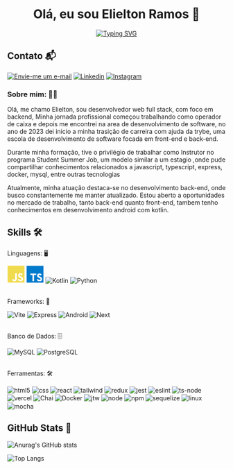 <div align="center">

  <div>
    <h1>Olá, eu sou Elielton Ramos 👋</h1>
    <a href="https://git.io/typing-svg">
      <img src="https://readme-typing-svg.demolab.com?font=Fira+Code&pause=1000&center=true&vCenter=true&random=false&lines=Desenvolvedor+Web+Full+Stack;Transformando Ideias em código" alt="Typing SVG" />
    </a>
  </div>

</div>

## Contato 📬

[![Envie-me um e-mail](https://img.shields.io/badge/Gmail-D14836?style=for-the-badge&logo=gmail&logoColor=white)](mailto:elieltonramos14@gmail.com)
[![Linkedin](https://img.shields.io/badge/LinkedIn-0077B5?style=for-the-badge&logo=linkedin&logoColor=white)](https://www.linkedin.com/in/elielton-ramos/)
[![Instagram](https://img.shields.io/badge/Instagram-E4405F?style=for-the-badge&logo=instagram&logoColor=white)](https://www.instagram.com/elieltonramos08/)

### Sobre mim: 👨‍💻
Olá, me chamo Elielton, sou desenvolvedor web full stack, com foco em backend, Minha jornada profissional começou trabalhando como operador de caixa e depois me encontrei na area de desenvolvimento de software, no ano de 2023 dei inicio a minha trasição de carreira com ajuda da trybe, uma escola de desenvolvimento de software focada em front-end e back-end.

Durante minha formação, tive o privilégio de trabalhar como Instrutor no programa Student Summer Job, um modelo similar a um estagio ,onde pude compartilhar conhecimentos relacionados a javascript, typescript, express, docker, mysql, entre outras tecnologias

Atualmente, minha atuação destaca-se no desenvolvimento back-end, onde busco constantemente me manter atualizado. Estou aberto a oportunidades no mercado de trabalho, tanto back-end quanto front-end, tambem tenho conhecimentos em desenvolvimento android com kotlin.

## Skills 🛠️

Linguagens: 🖥️
  <div>
    <img alt="JavaScript" height="40" width="40" src="https://raw.githubusercontent.com/devicons/devicon/master/icons/javascript/javascript-plain.svg" />
    <img alt="TypeScript" height="40" width="40" src="https://raw.githubusercontent.com/devicons/devicon/master/icons/typescript/typescript-original.svg" />
    <img alt="Kotlin" height="40" width="40" src="https://www.hanekedesign.com/wp-content/uploads/2023/05/8-2.png" />
    <img alt="Python" height="40" width="40" src="https://cdn.jsdelivr.net/gh/devicons/devicon/icons/python/python-original.svg" />
  <div>

</br>

Frameworks: 🚀

  <div>
    <img alt="Vite" height="40" width="40" src="https://upload.wikimedia.org/wikipedia/commons/thumb/f/f1/Vitejs-logo.svg/1039px-Vitejs-logo.svg.png" />
    <img alt="Express" height="40" width="40" src="https://ajeetchaulagain.com/static/7cb4af597964b0911fe71cb2f8148d64/87351/express-js.png" />
    <img alt="Android" height="40" width="40" src="https://seeklogo.com/images/A/android-logo-89F9AA29D5-seeklogo.com.png" />
    <img alt="Next" height="40" width="40" src="https://www.datocms-assets.com/98835/1684410508-image-7.png" />
  </div>
<br/>

Banco de Dados: 🗄️

  <div>
    <img alt="MySQL" height="40" width="40" src="https://icons-for-free.com/iff/png/256/development+logo+mysql+icon-1320184807686758112.png"/>
    <img alt="PostgreSQL" height="40" width="40" src="https://icons-for-free.com/iff/png/256/postgresql+original+wordmark-1324760555370607160.png" style="background-color: white;"/>
  <div>
<br/>

Ferramentas: 🛠️

<div style="display: inline_block">
  <img align="center" alt="html5" src="https://img.shields.io/badge/HTML5-E34F26?style=for-the-badge&logo=html5&logoColor=white" />
  <img align="center" alt="css" src=https://img.shields.io/badge/CSS-239120?&style=for-the-badge&logo=css3&logoColor=white />
  <img align="center" alt="react" src="https://img.shields.io/badge/React-20232A?style=for-the-badge&logo=react&logoColor=61DAFB" />
  <img align="center" alt="tailwind" src="https://img.shields.io/badge/Tailwind_CSS-38B2AC?style=for-the-badge&logo=tailwind-css&logoColor=white" />
  <img align="center" alt="redux" src="https://img.shields.io/badge/Redux-593D88?style=for-the-badge&logo=redux&logoColor=white">
  <img align="center" alt="jest" src="https://img.shields.io/badge/Jest-323330?style=for-the-badge&logo=Jest&logoColor=white">
  <img align="center" alt="eslint" src="https://img.shields.io/badge/eslint-3A33D1?style=for-the-badge&logo=eslint&logoColor=white"/>
  <img align="center" alt="ts-node" src="https://img.shields.io/badge/ts--node-3178C6?style=for-the-badge&logo=ts-node&logoColor=white"/>
  <img align="center" alt="vercel" src="https://img.shields.io/badge/Vercel-000000?style=for-the-badge&logo=vercel&logoColor=white"/>
  <img align="center" alt="Chai" src="https://img.shields.io/badge/chai-A30701?style=for-the-badge&logo=chai&logoColor=white"/>
  <img align="center" alt="Docker" src="https://img.shields.io/badge/Docker-2CA5E0?style=for-the-badge&logo=docker&logoColor=white"/>
  <img align="center" alt="jtw" src="https://img.shields.io/badge/JWT-000000?style=for-the-badge&logo=JSON%20web%20tokens&logoColor=white"/>
  <img align="center" alt="node" src="https://img.shields.io/badge/Node%20js-339933?style=for-the-badge&logo=nodedotjs&logoColor=white"/>
  <img align="center" alt="npm" src="https://img.shields.io/badge/npm-CB3837?style=for-the-badge&logo=npm&logoColor=white"/>
  <img align="center" alt="sequelize" src="https://img.shields.io/badge/Sequelize-52B0E7?style=for-the-badge&logo=Sequelize&logoColor=white"/>
  <img align="center" alt="linux" src="https://img.shields.io/badge/Linux-FCC624?style=for-the-badge&logo=linux&logoColor=black"/>
  <img align="center" alt="mocha" src="https://img.shields.io/badge/Mocha-8D6748?style=for-the-badge&logo=Mocha&logoColor=white"/>
  <img align="center" alt="" src=""/>
  
  
</div>

## GitHub Stats  🐙

![Anurag's GitHub stats](https://github-readme-stats.vercel.app/api?username=ElieltonRamos&show_icons=true&theme=tokyonight)

![Top Langs](https://github-readme-stats.vercel.app/api/top-langs/?username=ElieltonRamos&hide_progress=false)

